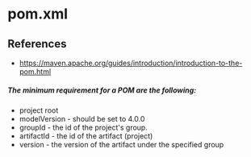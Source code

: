 # pom.xml

## References
* https://maven.apache.org/guides/introduction/introduction-to-the-pom.html

##### The minimum requirement for a POM are the following:
* project root
* modelVersion - should be set to 4.0.0
* groupId - the id of the project's group.
* artifactId - the id of the artifact (project)
* version - the version of the artifact under the specified group

